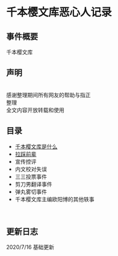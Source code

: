 千本樱文库恶心人记录
====  
事件概要
-------  
千本樱文库
<br>  

声明
-------  
<br>  
感谢整理期间所有网友的帮助与指正<br>  
整理<br>  
全文内容开放转载和使用
<br>  

目录
------- 
* [千本樱文库是什么]( https://github.com/qbywksb/qianbenyingwenku/blob/master/content01.md "悬停显示") <br>  
* [拉踩前辈](https://github.com/qbywksb/qianbenyingwenku/blob/master/content02.md "悬停显示")  <br>  
* 宣传控评<br>  
* 内文校对失误<br> 
* 三三投票事件<br>  
* 剪刀男翻译事件<br>  
* 弹丸雾切事件<br> 
* 千本樱文库主编欧阳博的其他轶事<br> 
<br>  


更新日志
------- 
2020/7/16 基础更新
